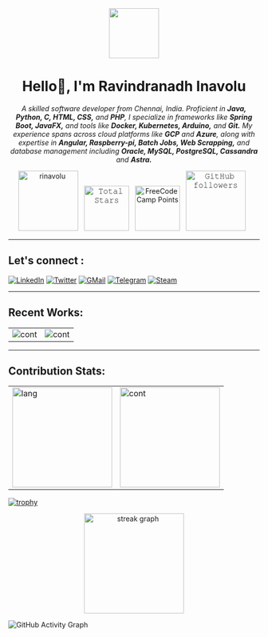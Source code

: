 <div id="header" align="center">
  <img src="https://media.giphy.com/media/M9gbBd9nbDrOTu1Mqx/giphy.gif" width="100"/>
</div>

<h1 align="center">Hello👋, I'm Ravindranadh Inavolu </h1>
<p align="center">
  <em>A skilled software developer from Chennai, India. Proficient in
  <strong> Java, Python, C, HTML, CSS,</strong> and <strong>PHP</strong>,
  I specialize in frameworks like <strong>Spring Boot, JavaFX,</strong> and tools like <strong>Docker, Kubernetes, Arduino,</strong> and <strong>Git.</strong> 
  My experience spans across cloud platforms like <strong>GCP</strong> and <strong>Azure</strong>, along with expertise in <strong>Angular, Raspberry-pi, Batch Jobs, Web Scrapping,</strong> and database management including
  <strong>Oracle, MySQL, PostgreSQL, Cassandra</strong> and <strong>Astra.</strong>
  </em>
</p>

<p align="center">
  <img width="120" src="https://komarev.com/ghpvc/?username=rinavolu&label=Profile%20views&color=0e75b6&style=flat" alt="rinavolu" /> &nbsp;
  <img width="90" src="https://img.shields.io/github/stars/rinavolu?label=Stars" alt="𝚃𝚘𝚝𝚊𝚕 𝚂𝚝𝚊𝚛𝚜"> &nbsp;
  <img width="90" src="https://img.shields.io/freecodecamp/points/rinavolu" alt="FreeCodeCamp Points" /> &nbsp;
  <img width="120" alt="𝙶𝚒𝚝𝙷𝚞𝚋 𝚏𝚘𝚕𝚕𝚘𝚠𝚎𝚛𝚜" src="https://img.shields.io/github/followers/rinavolu?label=Followers&style=social"> &nbsp;
</p>

----

## Let's connect :
[![LinkedIn](https://img.shields.io/badge/LinkedIn-%230077B5.svg?logo=linkedin&logoColor=white)](https://www.linkedin.com/in/inavolu-ravindranadh-556654165/)
[![Twitter](https://img.shields.io/badge/Twitter-%231DA1F2.svg?logo=Twitter&logoColor=black)](https://twitter.com/Ravindra__111)
[![GMail](https://img.shields.io/badge/Gmail-%23D44638.svg?logo=Gmail&logoColor=white)](mailto:ravindranadh.inavolu@gmail.com)
[![Telegram](https://img.shields.io/badge/Telegram-%230088CC.svg?logo=Telegram&logoColor=black)](https://t.me/ravindra111)
[![Steam](https://img.shields.io/badge/steam-blue?logo=steam)](https://steamcommunity.com/profiles/76561198431396310/)

---
## Recent Works:

<table>
    <tr>
        <td><img src="https://github-readme-stats.vercel.app/api/pin/?username=rinavolu&show_owner=rinavolu&repo=MazeBank&theme=chartreuse-dark&radius=14&hide_border=true" alt="cont"/></td>
        <td><img src="https://github-readme-stats.vercel.app/api/pin/?username=rinavolu&show_owner=rinavolu&repo=Youtube-Application&theme=chartreuse-dark&radius=14&hide_border=true" alt="cont"/></td>
    </tr>
</table>

---

## Contribution Stats:
<table>
    <tr>
        <td><img src="https://github-readme-stats.vercel.app/api?username=rinavolu&show_icons=true&theme=chartreuse-dark&&include_all_commits=true&rank_icon=percentile&radius=14&hide_border=true" height="200" alt="lang" />
        <td><img src="https://github-readme-stats.vercel.app/api/top-langs/?username=rinavolu&layout=compact&theme=chartreuse-dark&radius=14&hide_border=true" 
 height="200" alt="cont"/></td>
    </tr>
</table>

[![trophy](https://github-profile-trophy.vercel.app/?username=rinavolu&theme=onedark&no-frame=true)](https://github.com/rinavolu)

<div align="center">
  <img src="https://streak-stats.demolab.com?user=rinavolu&locale=en&mode=daily&theme=chartreuse-dark&hide_border=true&border_radius=10&layout=compact&card_width=1000" height="200" alt="streak graph" align="center"/>
</div>

![GitHub Activity Graph](https://github-readme-activity-graph.vercel.app/graph?username=rinavolu&theme=chartreuse-dark&radius=14&hide_border=true)